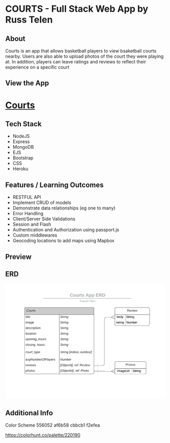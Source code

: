 # COURTS - Full Stack Web App by Russ Telen

## About

Courts is an app that allows basketball players to view bsaketball courts nearby.
Users are also able to upload photos of the court they were playing at.
In addition, players can leave ratings and reviews to reflect their experience on a specific court

## View the App

# [Courts](https://russtelen-courtsapp.herokuapp.com/)

## Tech Stack

- NodeJS
- Express
- MongoDB
- EJS
- Bootstrap
- CSS
- Heroku

## Features / Learning Outcomes

- RESTFUL API
- Implement CRUD of models
- Demonstrate data relationships (eg one to many)
- Error Handling
- Client/Server Side Validations
- Session and Flash
- Authentication and Authorization using passport.js
- Custom middlewares
- Geocoding locations to add maps using Mapbox

## Preview

## ERD

![ERD]("../../public/readme/Courts-ERD.jpeg)

## Additional Info

Color Scheme
556052
af6b58
cbbcb1
f2efea

https://colorhunt.co/palette/220190
